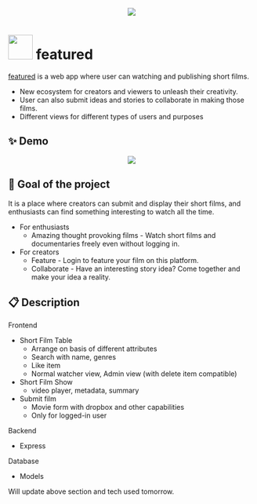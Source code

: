 <p align="center">
  <a href="https://featuredx.vercel.app/">
    <img src="https://user-images.githubusercontent.com/73696688/218806920-c4e560ae-8a8a-4b40-95e8-24a1c59c915d.png" />
  </a>
</p>

# <img src="https://user-images.githubusercontent.com/73696688/218806920-c4e560ae-8a8a-4b40-95e8-24a1c59c915d.png" width="50px"/> featured

[featured](https://featuredx.vercel.app/) is a web app where user can watching and publishing short films. 
- New ecosystem for creators and viewers to unleash their creativity.
- User can also submit ideas and stories to collaborate in making those films.
- Different views for different types of users and purposes

## ✨ Demo
<p align="center">
<img src="https://user-images.githubusercontent.com/73696688/197396782-99097ae2-53fb-4caa-a28f-704df194f88e.png"/>
</p>

## 🎯 Goal of the project
It is a place where creators can submit and display their short films, and enthusiasts can find something interesting to watch all the time.
- For enthusiasts
   - Amazing thought provoking films - Watch short films and documentaries freely even without logging in.
- For creators
  - Feature - Login to feature your film on this platform.
  - Collaborate - Have an interesting story idea? Come together and make your idea a reality. 


## 📋 Description
Frontend
- Short Film Table
  - Arrange on basis of different attributes
  - Search with name, genres
  - Like item
  - Normal watcher view, Admin view (with delete item compatible)
- Short Film Show
  - video player, metadata, summary
- Submit film
  - Movie form with dropbox and other capabilities
  - Only for logged-in user

Backend
- Express

Database
- Models

Will update above section and tech used tomorrow.
<!-- ## 💻 Tech Used

### Programming Languages
<img height="50" src="https://user-images.githubusercontent.com/25181517/117447155-6a868a00-af3d-11eb-9cfe-245df15c9f3f.png">  &nbsp;&nbsp; <img height="50" src="https://user-images.githubusercontent.com/25181517/183423507-c056a6f9-1ba8-4312-a350-19bcbc5a8697.png"> 

### Frontend Development
<img height="50" src="https://user-images.githubusercontent.com/25181517/183897015-94a058a6-b86e-4e42-a37f-bf92061753e5.png"> &nbsp;&nbsp;  
<img height="50" src="https://user-images.githubusercontent.com/25181517/183898054-b3d693d4-dafb-4808-a509-bab54cf5de34.png"> &nbsp;&nbsp; 
<img height="50" src="https://user-images.githubusercontent.com/25181517/192158954-f88b5814-d510-4564-b285-dff7d6400dad.png"> &nbsp;&nbsp; 
<img height="50" src="https://user-images.githubusercontent.com/25181517/183898674-75a4a1b1-f960-4ea9-abcb-637170a00a75.png"> &nbsp;&nbsp; 
<img height="50" src="https://user-images.githubusercontent.com/25181517/202896760-337261ed-ee92-4979-84c4-d4b829c7355d.png"> &nbsp;&nbsp; 
<img height="50" src="https://user-images.githubusercontent.com/25181517/188324036-d704ac9a-6e61-4722-b978-254b25b61bed.png">

### Backend as a Service(BaaS)
<img height="50" src="https://user-images.githubusercontent.com/25181517/189716855-2c69ca7a-5149-4647-936d-780610911353.png">

### Deployment
<img height="50" src="https://user-images.githubusercontent.com/73696688/210962754-867d8d6f-4ee2-4029-a09b-d899c435823b.png">

### Others
<img height="50" src="https://user-images.githubusercontent.com/73696688/210963338-ac5f8f19-ff16-4b41-8f57-7e09dc1e2ef0.png"> &nbsp;&nbsp;
<img height="50" src="https://user-images.githubusercontent.com/73696688/210964677-e7b2b490-8dc0-4f49-9472-7dd11acd6599.png">
 -->
